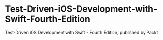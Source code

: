 # Test-Driven-iOS-Development-with-Swift-Fourth-Edition
Test-Driven iOS Development with Swift - Fourth Edition, published by Packt
